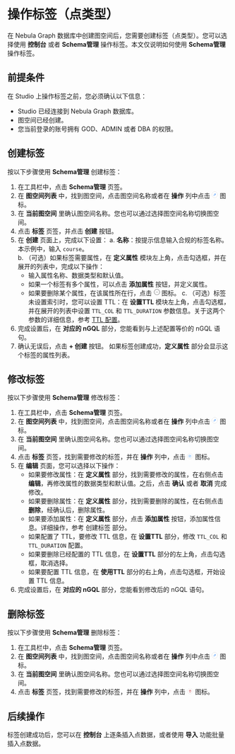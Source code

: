 # 操作标签（点类型）

在 Nebula Graph 数据库中创建图空间后，您需要创建标签（点类型）。您可以选择使用 **控制台** 或者 **Schema管理** 操作标签。本文仅说明如何使用 **Schema管理** 操作标签。

## 前提条件

在 Studio 上操作标签之前，您必须确认以下信息：

- Studio 已经连接到 Nebula Graph 数据库。
- 图空间已经创建。
- 您当前登录的账号拥有 GOD、ADMIN 或者 DBA 的权限。

## 创建标签

按以下步骤使用 **Schema管理** 创建标签：

1. 在工具栏中，点击 **Schema管理** 页签。
2. 在 **图空间列表** 中，找到图空间，点击图空间名称或者在 **操作** 列中点击 ![表示设置的图标](../../figs/st-ug-018.png "设置") 图标。
3. 在 **当前图空间** 里确认图空间名称。您也可以通过选择图空间名称切换图空间。
4. 点击 **标签** 页签，并点击 **创建** 按钮。
5. 在 **创建** 页面上，完成以下设置：
   a. **名称**：按提示信息输入合规的标签名称。本示例中，输入 `course`。  
   b. （可选）如果标签需要属性，在 **定义属性** 模块左上角，点击勾选框，并在展开的列表中，完成以下操作：  
      - 输入属性名称、数据类型和默认值。
      - 如果一个标签有多个属性，可以点击 **添加属性** 按钮，并定义属性。
      - 如果要删除某个属性，在该属性所在行，点击 ![表示删除的图标](../../figs/st-ug-020.png "删除") 图标。
   c. （可选）标签未设置索引时，您可以设置 TTL：在 **设置TTL** 模块左上角，点击勾选框，并在展开的列表中设置 `TTL_COL` 和 `TTL_DURATION` 参数信息。关于这两个参数的详细信息，参考 [TTL 配置](https://docs.nebula-graph.com.cn/manual-CN/2.query-language/4.statement-syntax/1.data-definition-statements/TTL/ "点击前往 Nebula Graph 网站")。
6. 完成设置后，在 **对应的 nGQL** 部分，您能看到与上述配置等价的 nGQL 语句。
7. 确认无误后，点击 **+ 创建** 按钮。
   如果标签创建成功，**定义属性** 部分会显示这个标签的属性列表。

## 修改标签

按以下步骤使用 **Schema管理** 修改标签：

1. 在工具栏中，点击 **Schema管理** 页签。
2. 在 **图空间列表** 中，找到图空间，点击图空间名称或者在 **操作** 列中点击 ![表示设置的图标](../../figs/st-ug-018.png "设置") 图标。
3. 在 **当前图空间** 里确认图空间名称。您也可以通过选择图空间名称切换图空间。
4. 点击 **标签** 页签，找到需要修改的标签，并在 **操作** 列中，点击 ![表示修改的图标](../../figs/st-ug-021.png "修改") 图标。
5. 在 **编辑** 页面，您可以选择以下操作：
   - 如果要修改属性：在 **定义属性** 部分，找到需要修改的属性，在右侧点击 **编辑**，再修改属性的数据类型和默认值。之后，点击 **确认** 或者 **取消** 完成修改。
   - 如果要删除属性：在 **定义属性** 部分，找到需要删除的属性，在右侧点击 **删除**，经确认后，删除属性。
   - 如果要添加属性：在 **定义属性** 部分，点击 **添加属性** 按钮，添加属性信息。详细操作，参考 创建标签 部分。
   - 如果配置了 TTL，要修改 TTL 信息，在 **设置TTL** 部分，修改 `TTL_COL` 和 `TTL_DURATION` 配置。
   - 如果要删除已经配置的 TTL 信息，在 **设置TTL** 部分的左上角，点击勾选框，取消选择。
   - 如果要配置 TTL 信息，在 **使用TTL** 部分的右上角，点击勾选框，开始设置 TTL 信息。
6. 完成设置后，在 **对应的 nGQL** 部分，您能看到修改后的 nGQL 语句。

## 删除标签

按以下步骤使用 **Schema管理** 删除标签：

1. 在工具栏中，点击 **Schema管理** 页签。
2. 在 **图空间列表** 中，找到图空间，点击图空间名称或者在 **操作** 列中点击 ![表示设置的图标](../../figs/st-ug-018.png "设置") 图标。
3. 在 **当前图空间** 里确认图空间名称。您也可以通过选择图空间名称切换图空间。
4. 点击 **标签** 页签，找到需要修改的标签，并在 **操作** 列中，点击 ![表示删除的图标](../../figs/st-ug-017.png "删除") 图标。

## 后续操作

标签创建成功后，您可以在 **控制台** 上逐条插入点数据，或者使用 **导入** 功能批量插入点数据。

